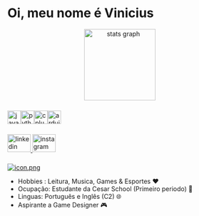 # Oi, meu nome é Vinicius

<div align="center">
  <img src="https://github-readme-stats.vercel.app/api?username=viniinitc&hide_title=false&hide_rank=true&show_icons=true&include_all_commits=true&count_private=true&disable_animations=false&theme=dracula&locale=en&hide_border=false" height="160" alt="stats graph"  />
</div>

###

  <img src="https://cdn.jsdelivr.net/gh/devicons/devicon/icons/javascript/javascript-original.svg" height="30" alt="javascript logo"  /><img src="https://cdn.jsdelivr.net/gh/devicons/devicon/icons/python/python-original.svg" height="30" alt="python logo"  /><img src="https://cdn.jsdelivr.net/gh/devicons/devicon/icons/cplusplus/cplusplus-original.svg" height="30" alt="cplusplus logo"  /><img lenght="12"></img><img src="https://cdn.jsdelivr.net/gh/devicons/devicon/icons/arduino/arduino-original.svg" height="30" alt="arduino logo"  />

###

<div align="left">
    <a href="www.linkedin.com/in/vinicius-tenorio-896256316" target="_blank">
        <img src="https://raw.githubusercontent.com/maurodesouza/profile-readme-generator/master/src/assets/icons/social/linkedin/default.svg" width="52" height="40" alt="linkedin logo"  />
    </a>
    <a href="https://www.instagram.com/vininyu/" target="_blank">
        <img src="https://raw.githubusercontent.com/maurodesouza/profile-readme-generator/master/src/assets/icons/social/instagram/default.svg" width="52" height="40" alt="instagram logo"  />
    </a>
</div>

###

[![icon.png](https://i.postimg.cc/xTwc7k4c/icon.png)](https://postimg.cc/4m1fH3Zg)



+ Hobbies : Leitura, Musica, Games & Esportes ❤️
+ Ocupação: Estudante da Cesar School (Primeiro periodo) 📖
+ Linguas: Português e Inglês (C2) 🌐
+ Aspirante a Game Designer 🎮
